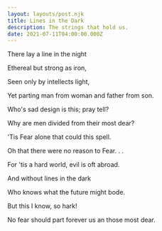 ```yaml
---
layout: layouts/post.njk
title: Lines in the Dark
description: The strings that hold us.
date: 2021-07-11T04:00:00.000Z
---
```

There lay a line in the night

Ethereal but strong as iron,

Seen only by intellects light,

Yet parting man from woman and father from son.

Who's sad design is this; pray tell?

Why are men divided from their most dear?

'Tis Fear alone that could this spell.

Oh that there were no reason to Fear. . . 

For 'tis a hard world, evil is oft abroad.

And without lines in the dark

Who knows what the future might bode.

But this I know, so hark!

No fear should part forever us an those most dear.